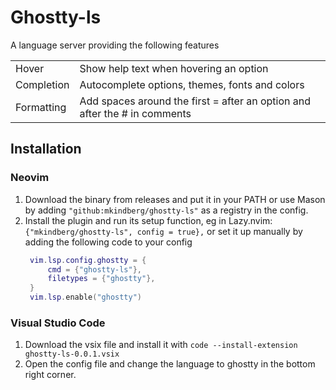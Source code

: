 # Ghostty-ls
A language server providing the following features

|  |  |
|--- | ---|
| Hover | Show help text when hovering an option |
| Completion | Autocomplete options, themes, fonts and colors |
| Formatting | Add spaces around the first = after an option and after the # in comments |

## Installation
### Neovim
1. Download the binary from releases and put it in your PATH or use Mason by adding `"github:mkindberg/ghostty-ls"` as a registry in the config.
2. Install the plugin and run its setup function, eg in Lazy.nvim:
`{"mkindberg/ghostty-ls", config = true},`
or set it up manually by adding the following code to your config
   ```lua
    vim.lsp.config.ghostty = {
        cmd = {"ghostty-ls"},
        filetypes = {"ghostty"},
    }
    vim.lsp.enable("ghostty")
   ```
### Visual Studio Code
1. Download the vsix file and install it with `code --install-extension ghostty-ls-0.0.1.vsix`
2. Open the config file and change the language to ghostty in the bottom right corner.
